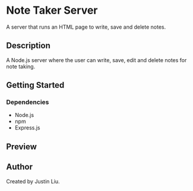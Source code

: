 # Note Taker Server

A server that runs an HTML page to write, save and delete notes.

## Description

A Node.js server where the user can write, save, edit and delete notes for note taking.

## Getting Started

### Dependencies

* Node.js
* npm
* Express.js

## Preview



## Author

Created by Justin Liu.
